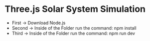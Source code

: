 # Three.js Solar System Simulation
* First -> Download Node.js
* Second -> Inside of the Folder run the command:
npm install
* Third -> Inside of the Folder run the command:
npm run dev
